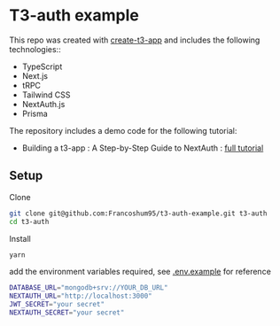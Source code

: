 # T3-auth example

This repo was created with [create-t3-app](https://github.com/t3-oss/create-t3-app) and includes the following technologies:: 
- TypeScript
- Next.js
- tRPC
- Tailwind CSS
- NextAuth.js
- Prisma


The repository includes a demo code for the following tutorial:

- Building a t3-app : A Step-by-Step Guide to NextAuth : [full tutorial](https://dev.to/franco00000/building-a-t3-app-a-step-by-step-guide-to-nextauth-pea)


## Setup
Clone 
```bash
git clone git@github.com:Francoshum95/t3-auth-example.git t3-auth
cd t3-auth
```

Install
```bash
yarn
```

add the environment variables required, see [.env.example](/.env.example) for reference
```bash
DATABASE_URL="mongodb+srv://YOUR_DB_URL"
NEXTAUTH_URL="http://localhost:3000"
JWT_SECRET="your secret"
NEXTAUTH_SECRET="your secret"
```



